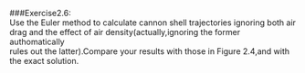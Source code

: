 ###Exercise2.6:<br>
Use the Euler method to calculate cannon shell trajectories ignoring both air 
drag and the effect of air density(actually,ignoring the former authomatically  
rules out the latter).Compare your results with those in Figure 2.4,and with  
the exact solution.<br>
